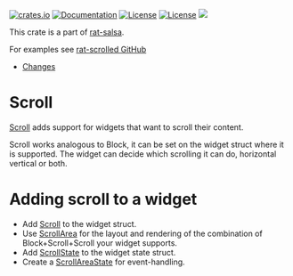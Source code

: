 [![crates.io](https://img.shields.io/crates/v/rat-scrolled.svg)](https://crates.io/crates/rat-scrolled)
[![Documentation](https://docs.rs/rat-scrolled/badge.svg)](https://docs.rs/rat-scrolled)
[![License](https://img.shields.io/badge/license-MIT-blue.svg)](https://opensource.org/licenses/MIT)
[![License](https://img.shields.io/badge/license-APACHE-blue.svg)](https://www.apache.org/licenses/LICENSE-2.0)
![](https://tokei.rs/b1/github/thscharler/rat-scrolled)

This crate is a part of [rat-salsa][refRatSalsa].

For examples see [rat-scrolled GitHub][refGitHubScrolled]

* [Changes](https://github.com/thscharler/rat-scrolled/blob/master/changes.md)

# Scroll

[Scroll](Scroll) adds support for widgets that want to scroll their
content.

Scroll works analogous to Block, it can be set on the widget
struct where it is supported. The widget can decide which
scrolling it can do, horizontal vertical or both.

# Adding scroll to a widget

- Add [Scroll](Scroll) to the widget struct.
- Use [ScrollArea](ScrollArea) for the layout and rendering of
  the combination of Block+Scroll+Scroll your widget supports.
- Add [ScrollState](ScrollState) to the widget state struct.
- Create a [ScrollAreaState](ScrollAreaState) for event-handling.

[refRatSalsa]: https://docs.rs/rat-salsa/latest/rat_salsa/

[refGitHubScrolled]: https://github.com/thscharler/rat-scrolled/tree/master/examples
